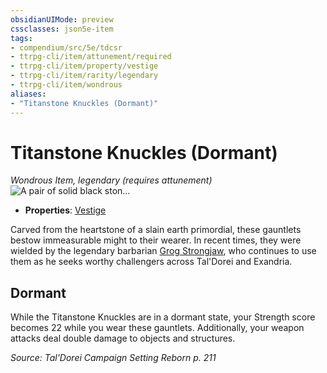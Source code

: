 ```yaml
---
obsidianUIMode: preview
cssclasses: json5e-item
tags:
- compendium/src/5e/tdcsr
- ttrpg-cli/item/attunement/required
- ttrpg-cli/item/property/vestige
- ttrpg-cli/item/rarity/legendary
- ttrpg-cli/item/wondrous
aliases: 
- "Titanstone Knuckles (Dormant)"
---
```

# Titanstone Knuckles (Dormant)
*Wondrous Item, legendary (requires attunement)*  
![A pair of solid black ston...](/3-Mechanics/CLI/items/img/titanstoneknuckles.webp#right "A pair of solid black stone gauntlets with brass fixings, encircled with three stone rings per gauntlet, and they are engraved with orange glowing runes.")  

- **Properties**: [Vestige](/3-Mechanics/CLI/rules/item-properties.md#Vestige)

Carved from the heartstone of a slain earth primordial, these gauntlets bestow immeasurable might to their wearer. In recent times, they were wielded by the legendary barbarian [Grog Strongjaw](/3-Mechanics/CLI/bestiary/npc/grog-strongjaw-tdcsr.md), who continues to use them as he seeks worthy challengers across Tal'Dorei and Exandria.

## Dormant

While the Titanstone Knuckles are in a dormant state, your Strength score becomes 22 while you wear these gauntlets. Additionally, your weapon attacks deal double damage to objects and structures.

*Source: Tal'Dorei Campaign Setting Reborn p. 211*